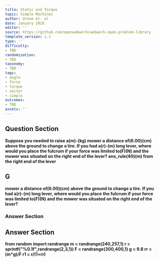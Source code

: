 ```yaml
---
title: Static and Torque
topic: Simple Machines
author: Urone et. al
date: January 2018
editor: ''
source: https://github.com/openwebwork/webwork-open-problem-library
template_version: 1.1
type: ''
difficulty:
- TBD
randomization:
- TBD
taxonomy:
- TBD
tags:
- angle
- force
- torque
- vector
- simple
outcomes:
- TBD
assets: ''
---
```


## Question Section 

<b>
Suppose you needed to raise a(m)-(kg) mower a distance of(6.00)(cm) above the ground to change a tire. If you had a(r)-(m) long lever, where would you place the fulcrum if your force was limited to(F)(N) and the mower was situated on the right end of the lever?
ans_rule(40)(m) from the right end of the lever

## G
mower a distance of(6.00)(cm) above the ground to change a tire. If you had a(r)-(m) long lever, where would you place the fulcrum if your force was limited to(F)(N) and the mower was situated on the right end of the lever?
### Answer Section


## Answer Section

from random import randrange
m = randrange(240,257,1)
r = sprintf("%0.1f",randrange(2,3,1))
F = randrange(300,400,1)
g = 9.8
rr = (m*g)/F
r1 = r/(1+rr)